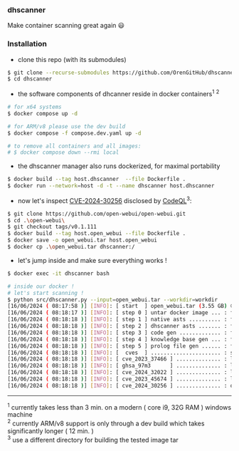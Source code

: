 ### dhscanner

Make container scanning great again :smiley:

### Installation

- clone this repo (with its submodules)

```bash
$ git clone --recurse-submodules https://github.com/OrenGitHub/dhscanner
$ cd dhscanner
```

- the software components of dhcanner reside in docker containers<sup>1</sup> <sup>2</sup>

```bash
# for x64 systems
$ docker compose up -d

# for ARM/v8 please use the dev build
$ docker compose -f compose.dev.yaml up -d

# to remove all containers and all images:
# $ docker compose down --rmi local
```

- the dhscanner manager also runs dockerized, for maximal portability

```bash
$ docker build --tag host.dhscanner  --file Dockerfile .
$ docker run --network=host -d -t --name dhscanner host.dhscanner
```

- now let's inspect [CVE-2024-30256][1] disclosed by [CodeQL][2]<sup>3</sup>:

```bash
$ git clone https://github.com/open-webui/open-webui.git
$ cd .\open-webui\
$ git checkout tags/v0.1.111
$ docker build --tag host.open_webui --file Dockerfile .
$ docker save -o open_webui.tar host.open_webui
$ docker cp .\open_webui.tar dhscanner:/
```

- let's jump inside and make sure everything works !

```bash
$ docker exec -it dhscanner bash

# inside our docker !
# let's start scanning !
$ python src/dhscanner.py --input=open_webui.tar --workdir=workdir
[16/06/2024 ( 08:17:58 )] [INFO]: [ start  ] open_webui.tar (3.55 GB) 😃
[16/06/2024 ( 08:18:17 )] [INFO]: [ step 0 ] untar docker image ... : finished 😃
[16/06/2024 ( 08:18:18 )] [INFO]: [ step 1 ] native asts .......... : finished 😃
[16/06/2024 ( 08:18:18 )] [INFO]: [ step 2 ] dhscanner asts ....... : finished 😃
[16/06/2024 ( 08:18:18 )] [INFO]: [ step 3 ] code gen ............. : finished 😃
[16/06/2024 ( 08:18:18 )] [INFO]: [ step 4 ] knowledge base gen ... : finished 😃
[16/06/2024 ( 08:18:18 )] [INFO]: [ step 5 ] prolog file gen ...... : finished 😃
[16/06/2024 ( 08:18:18 )] [INFO]: [  cves  ] ...................... : starting 🙏
[16/06/2024 ( 08:18:18 )] [INFO]: [ cve_2023_37466 ] .............. : looking good 👌
[16/06/2024 ( 08:18:18 )] [INFO]: [ ghsa_97m3      ] .............. : looking good 👌
[16/06/2024 ( 08:18:18 )] [INFO]: [ cve_2024_32022 ] .............. : looking good 👌
[16/06/2024 ( 08:18:18 )] [INFO]: [ cve_2023_45674 ] .............. : looking good 👌
[16/06/2024 ( 08:18:18 )] [INFO]: [ cve_2024_30256 ] .............. : oh no ! it looks bad 😬😬😬
```

---

<sup>1</sup> currently takes less than 3 min. on a modern ( core i9, 32G RAM ) windows machine <br>
<sup>2</sup> currently ARM/v8 support is only through a dev build which takes significantly longer ( 12 min. ) <br>
<sup>3</sup> use a different directory for building the tested image tar

[1]: https://nvd.nist.gov/vuln/detail/CVE-2024-30256
[2]: https://securitylab.github.com/advisories/GHSL-2024-033_open-webui/